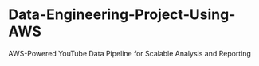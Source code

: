 # Data-Engineering-Project-Using-AWS
AWS-Powered YouTube Data Pipeline for Scalable Analysis and Reporting
